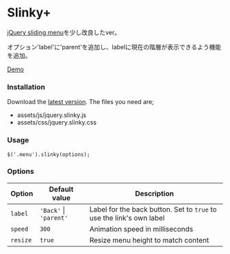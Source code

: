 # Slinky+

[jQuery sliding menu](https://github.com/alizahid/slinky/)を少し改良したver。

オプション'label'に'parent'を追加し、labelに現在の階層が表示できるよう機能を追加。

[Demo](http://konweb.github.io/slinky/)

### Installation

Download the [latest version](https://github.com/konweb/slinky/archive/master.zip). The files you need are;

- assets/js/jquery.slinky.js
- assets/css/jquery.slinky.css

### Usage

    $('.menu').slinky(options);

### Options

Option | Default value | Description
------ | ------------- | -----------
`label` | `'Back'` \| `'parent'` | Label for the back button. Set to `true` to use the link's own label
`speed` | `300` | Animation speed in milliseconds
`resize` | `true` | Resize menu height to match content
